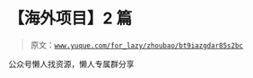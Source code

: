 # 【海外项目】2 篇

> 原文：[`www.yuque.com/for_lazy/zhoubao/bt9iazgdar85s2bc`](https://www.yuque.com/for_lazy/zhoubao/bt9iazgdar85s2bc)

公众号懒人找资源，懒人专属群分享
